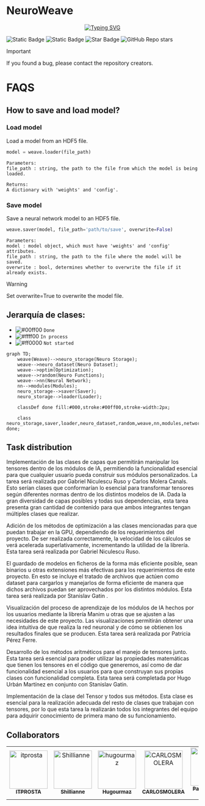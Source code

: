 # NeuroWeave
<p align="center">
<a href="https://git.io/typing-svg"><img src="https://readme-typing-svg.demolab.com?font=Fira+Code&size=30&duration=2000&pause=500&center=true&vCenter=true&multiline=true&repeat=false&random=false&width=800&height=100&lines=Interweaving+Intelligence;Where+Neurons+and+Networks+Connect" alt="Typing SVG" /></a>
</p>

![Static Badge](https://img.shields.io/badge/Version-v1.0.0-green)
![Static Badge](https://img.shields.io/badge/Colaboradores-5-blue)
<img src="https://img.shields.io/static/v1?label=%F0%9F%8C%9F&message=If%20Useful&style=style=flat&color=BC4E99" alt="Star Badge"/>
![GitHub Repo stars](https://img.shields.io/github/stars/stas-gatin/NeuroWeave)

> [!IMPORTANT]
> If you found a bug, please contact the repository creators.

# FAQS

## How to save and load model?

### Load model

Load a model from an HDF5 file.
```python
model = weave.loader(file_path)
```
    Parameters:
    file_path : string, the path to the file from which the model is being loaded.

    Returns:
    A dictionary with 'weights' and 'config'.

### Save model
Save a neural network model to an HDF5 file.
```python
weave.saver(model, file_path='path/to/save', overwrite=False)
```
    Parameters:
    model : model object, which must have 'weights' and 'config' attributes.
    file_path : string, the path to the file where the model will be saved.
    overwrite : bool, determines whether to overwrite the file if it already exists.

> [!WARNING]
> Set overwrite=True to overwrite the model file.

## Jerarquía de clases:

- ![#00ff00](https://placehold.co/15x15/00ff00/00ff00.png) `Done`
- ![#ffff00](https://placehold.co/15x15/ffff00/ffff00.png) `In process`
- ![#ff0000](https://placehold.co/15x15/ff0000/ff0000.png) `Not started`

```mermaid
graph TD;
    weave(Weave)-->neuro_storage(Neuro Storage);
    weave-->neuro_dataset(Neuro Dataset);
    weave-->optim(Optimization);
    weave-->random(Neuro Functions);
    weave-->nn(Neural Network);
    nn-->modules(Modules);
    neuro_storage-->saver(Saver);
    neuro_storage-->loader(Loader);

    classDef done fill:#000,stroke:#00ff00,stroke-width:2px;

    class neuro_storage,saver,loader,neuro_dataset,random,weave,nn,modules,network,optim done;

```

## Task distribution
Implementación de las clases de capas que permitirán manipular los tensores dentro de los módulos de IA, permitiendo la funcionalidad esencial para que cualquier usuario pueda construir sus módulos personalizados. La tarea será realizada por Gabriel Niculescu Ruso y Carlos Molera Canals. Esto serían clases que conformarían lo esencial para transformar tensores según diferentes normas dentro de los distintos modelos de IA. Dada la gran diversidad de capas posibles y todas sus dependencias, esta tarea presenta gran cantidad de contenido para que ambos integrantes tengan múltiples clases que realizar.  
 
Adición de los métodos de optimización a las clases mencionadas para que puedan trabajar en la GPU, dependiendo de los requerimientos del proyecto. De ser realizada correctamente, la velocidad de los cálculos se verá acelerada superlativamente, incrementando la utilidad de la librería. Esta tarea será realizada por Gabriel Niculescu Ruso. 
 
El guardado de modelos en ficheros de la forma más eficiente posible, sean binarios u otras extensiones más efectivas para los requerimientos de este proyecto. En esto se incluye el tratado de archivos que actúen como dataset para cargarlos y manejarlos de forma eficiente de manera que dichos archivos puedan ser aprovechados por los distintos módulos. Esta tarea será realizada por Stanislav Gatin . 
 
Visualización del proceso de aprendizaje de los módulos de IA hechos por los usuarios mediante la librería Manim u otras que se ajusten a las necesidades de este proyecto. Las visualizaciones permitirán obtener una idea intuitiva de que realiza la red neuronal y de cómo se obtienen los resultados finales que se producen. Esta tarea será realizada por Patricia Pérez Ferre. 
 
Desarrollo de los métodos aritméticos para el manejo de tensores junto. Esta tarea será esencial para poder utilizar las propiedades matemáticas que tienen los tensores en el código que generemos, así como de dar funcionalidad esencial a los usuarios para que construyan sus propias clases con funcionalidad completa. Esta tarea será completada por Hugo Urbán Martínez en conjunto con Stanislav Gatin. 
 
Implementación de la clase del Tensor y todos sus métodos. Esta clase es esencial para la realización adecuada del resto de clases que trabajan con tensores, por lo que esta tarea la realizarán todos los integrantes del equipo para adquirir conocimiento de primera mano de su funcionamiento. 

## Collaborators

<!-- readme: collaborators -start -->
<table>
<tr>
    <td align="center">
        <a href="https://github.com/itprosta">
            <img src="https://avatars.githubusercontent.com/u/81316740?v=4" width="100;" alt="itprosta"/>
            <br />
            <sub><b>ITPROSTA</b></sub>
        </a>
    </td>
    <td align="center">
        <a href="https://github.com/Shillianne">
            <img src="https://avatars.githubusercontent.com/u/148450883?v=4" width="100;" alt="Shillianne"/>
            <br />
            <sub><b>Shillianne</b></sub>
        </a>
    </td>
    <td align="center">
        <a href="https://github.com/hugourmaz">
            <img src="https://avatars.githubusercontent.com/u/149888695?v=4" width="100;" alt="hugourmaz"/>
            <br />
            <sub><b>Hugourmaz</b></sub>
        </a>
    </td>
    <td align="center">
        <a href="https://github.com/CARLOSMOLERA">
            <img src="https://avatars.githubusercontent.com/u/152264006?v=4" width="100;" alt="CARLOSMOLERA"/>
            <br />
            <sub><b>CARLOSMOLERA</b></sub>
        </a>
    </td>
    <td align="center">
        <a href="https://github.com/paatriiperezz">
            <img src="https://avatars.githubusercontent.com/u/152264650?v=4" width="100;" alt="paatriiperezz"/>
            <br />
            <sub><b>Patricia Pérez Ferre</b></sub>
        </a>
    </td>
    <td align="center">
        <a href="https://github.com/stas-gatin">
            <img src="https://avatars.githubusercontent.com/u/155986458?v=4" width="100;" alt="stas-gatin"/>
            <br />
            <sub><b>Stanislav Gatin</b></sub>
        </a>
    </td></tr>
</table>
<!-- readme: collaborators -end -->


